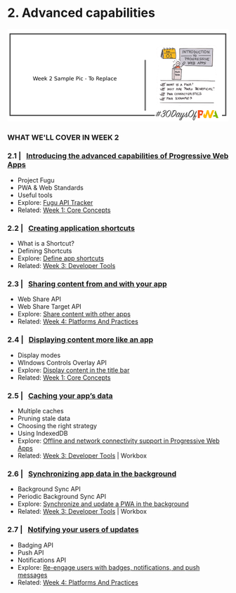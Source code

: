 # 2. Advanced capabilities

![Visual Guide to Core Concepts Week!](_media/day-01.png)


### WHAT WE'LL COVER IN WEEK 2


### 2.1 | &nbsp; [Introducing the advanced capabilities of Progressive Web Apps](01.md) 

* Project Fugu
* PWA & Web Standards
* Useful tools
* Explore: [Fugu API Tracker](https://fugu-tracker.web.app) 
* Related: [Week 1: Core Concepts](../core-concepts)


### 2.2 | &nbsp; [Creating application shortcuts](02.md) 

* What is a Shortcut?
* Defining Shortcuts
* Explore: [Define app shortcuts](https://docs.microsoft.com/en-us/microsoft-edge/progressive-web-apps-chromium/how-to/shortcuts)
* Related: [Week 3: Developer Tools](../dev-tools)

### 2.3 | &nbsp; [Sharing content from and with your app](03.md) 

* Web Share API
* Web Share Target API
* Explore: [Share content with other apps](https://docs.microsoft.com/en-us/microsoft-edge/progressive-web-apps-chromium/how-to/share)
* Related: [Week 4: Platforms And Practices](../platforms-practices)

### 2.4 | &nbsp; [Displaying content more like an app](04.md) 
* Display modes
* WIndows Controls Overlay API
* Explore: [Display content in the title bar](https://docs.microsoft.com/en-us/microsoft-edge/progressive-web-apps-chromium/how-to/window-controls-overlay)
* Related: [Week 1: Core Concepts](../core-concepts)

### 2.5 | &nbsp; [Caching your app’s data](05.md) 
* Multiple caches
* Pruning stale data
* Choosing the right strategy
* Using IndexedDB
* Explore: [Offline and network connectivity support in Progressive Web Apps](https://docs.microsoft.com/en-us/microsoft-edge/progressive-web-apps-chromium/how-to/offline)
* Related: [Week 3: Developer Tools](../dev-tools) | Workbox

### 2.6 | &nbsp; [Synchronizing app data in the background](06.md) 
* Background Sync API
* Periodic Background Sync API
* Explore: [Synchronize and update a PWA in the background](https://docs.microsoft.com/en-us/microsoft-edge/progressive-web-apps-chromium/how-to/background-syncs)
* Related: [Week 3: Developer Tools](../dev-tools) | Workbox

### 2.7 | &nbsp; [Notifying your users of updates](07.md) 
* Badging API
* Push API
* Notifications API
* Explore: [Re-engage users with badges, notifications, and push messages](https://docs.microsoft.com/en-us/microsoft-edge/progressive-web-apps-chromium/how-to/notifications-badges) 
* Related: [Week 4: Platforms And Practices](../platforms-practices)

